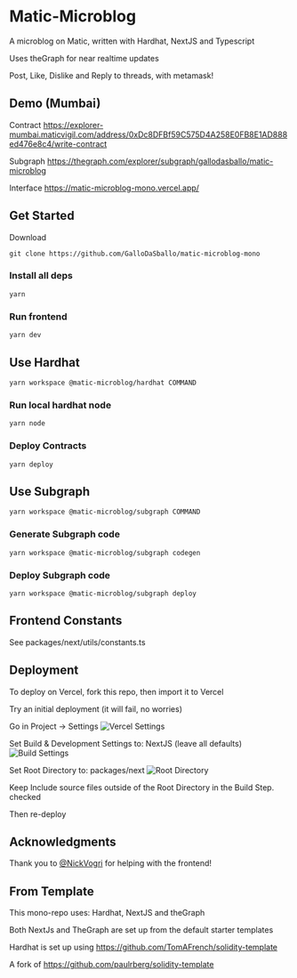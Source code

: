# Matic-Microblog

A microblog on Matic, written with Hardhat, NextJS and Typescript

Uses theGraph for near realtime updates

Post, Like, Dislike and Reply to threads, with metamask!

## Demo (Mumbai)

Contract
https://explorer-mumbai.maticvigil.com/address/0xDc8DFBf59C575D4A258E0FB8E1AD888ed476e8c4/write-contract

Subgraph
https://thegraph.com/explorer/subgraph/gallodasballo/matic-microblog

Interface
https://matic-microblog-mono.vercel.app/


## Get Started

Download
```
git clone https://github.com/GalloDaSballo/matic-microblog-mono
```

### Install all deps
```
yarn
```

### Run frontend
```
yarn dev
```

## Use Hardhat
```
yarn workspace @matic-microblog/hardhat COMMAND
```

### Run local hardhat node
```
yarn node
```

### Deploy Contracts
```
yarn deploy
```

## Use Subgraph
```
yarn workspace @matic-microblog/subgraph COMMAND
```

### Generate Subgraph code
```
yarn workspace @matic-microblog/subgraph codegen
```

### Deploy Subgraph code
```
yarn workspace @matic-microblog/subgraph deploy
```

## Frontend Constants
See packages/next/utils/constants.ts

## Deployment

To deploy on Vercel, fork this repo, then import it to Vercel

Try an initial deployment (it will fail, no worries)

Go in Project -> Settings
![Vercel Settings](https://github.com/GalloDaSballo/matic-microblog-mono/blob/main/.github/vercel-settings.png?raw=true)

Set Build & Development Settings to: NextJS (leave all defaults)
![Build Settings](https://github.com/GalloDaSballo/matic-microblog-mono/blob/main/.github/nextjs-build.png?raw=true)

Set Root Directory to: packages/next
![Root Directory](https://github.com/GalloDaSballo/matic-microblog-mono/blob/main/.github/nextjs-root.png?raw=true)

Keep Include source files outside of the Root Directory in the Build Step. checked

Then re-deploy

## Acknowledgments

Thank you to [@NickVogri](https://github.com/NikVogri) for helping with the frontend!

## From Template
This mono-repo uses: Hardhat, NextJS and theGraph

Both NextJs and TheGraph are set up from the default starter templates

Hardhat is set up using https://github.com/TomAFrench/solidity-template

A fork of https://github.com/paulrberg/solidity-template
